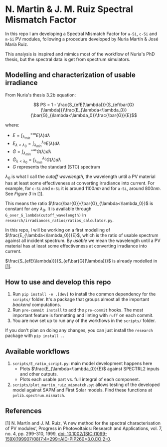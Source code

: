 N. Martin & J. M. Ruiz Spectral Mismatch Factor
===============================================

In this repo I am developing a Spectral Mismatch Factor for `a-Si`, `c-Si` and `m-Si` PV
modules, following a procedure developed by Nuria Martín & José María Ruiz.

This analysis is inspired and mimics most of the workflow of Nuria's PhD thesis, but the
spectral data is get from spectrum simulators.

Modelling and characterization of usable irradiance
---------------------------------------------------

From Nuria's thesis 3.2b equation:

```math
    PS = 1 - \frac{S_{efE(\lambda)}}{S_{ef\bar{G}(\lambda)}}\frac{E_{\lambda<\lambda_0}}{\bar{G}_{\lambda<\lambda_0}}\frac{\bar{G}}{E}
```

where:

 * $`E = \int_{\lambda_{min}}^{+\infty} E(\lambda) d\lambda`$
 * $`E_{\lambda<\lambda_0} = \int_{\lambda_{min}}^{\lambda_0} E(\lambda) d\lambda`$
 * $`\bar{G} = \int_{\lambda_{min}}^{+\infty} G(\lambda) d\lambda`$
 * $`\bar{G}_{\lambda<\lambda_0} = \int_{\lambda_{min}}^{\lambda_0} G(\lambda) d\lambda`$
 * $`G`$ represents the standard (STC) spectrum

$`\lambda_0`$ is what I call the _cutoff wavelength_, the wavelength until a PV material has
at least some effectiveness at converting irradiance into current.
For example, for `c-Si` and `m-Si` it is around $`1100 nm`$ and for `a-Si`, around $`800 nm`$.
See *Figure 3* in [[1]](#references).

This means the ratio $`\frac{\bar{G}}{\bar{G}_{\lambda<\lambda_0}}`$ is constant for any
$`\lambda_0`$. It is available through ``G_over_G_lambda(cutoff_wavelength)`` in
``research/irradiances_ratios/ratios_calculator.py``.

In this repo, I will be working on a first modelling of
$`\frac{E_{\lambda<\lambda_0}}{E}`$, which is the ratio of usable spectrum against
all incident spectrum. By *usable* we mean the wavelength until a PV material has
at least some effectiveness at converting irradiance into current.

$`\frac{S_{efE(\lambda)}}{S_{ef\bar{G}(\lambda)}}`$ is already modelled in
[[1]](#references).

How to use and develop this repo
--------------------------------

1. Run `pip install -e .[dev]` to install the common dependency for the `scripts/` folder.
    It's a package that groups almost all the important _backend_ computations.
2. Run `pre-commit install` to add the `pre-commit` hooks.
    The most important feature is formatting and linting with `ruff` on each commit.
3. You are now set up to run any of the workflows in the `scripts/` folder.

If you don't plan on doing any changes, you can just install the `research` package
with `pip install .`.

Available workflows
-------------------

1. ``scripts/E_ratio_script.py``: main model development happens here
    * Plots $`\frac{E_{\lambda<\lambda_0}}{E}`$ against SPECTRL2 inputs and other outputs.
    * Plots each usable part vs. full integral of each component.
2. ``scripts/plot_martin_ruiz_mismatch.py``: allows testing of the developed model against
    SAPM and First Solar models. Find these functions at ``pvlib.spectrum.mismatch``.

References
----------

[1] N. Martín and J. M. Ruiz, ‘A new method for the spectral characterisation of PV modules’,
    Progress in Photovoltaics: Research and Applications, vol. 7, no. 4, pp. 299–310, 1999,
    [doi: 10.1002/(SICI)1099-159X(199907/08)7:4<299::AID-PIP260>3.0.CO;2-0](https://doi.org/10.1002/(SICI)1099-159X(199907/08)7:4<299::AID-PIP260>3.0.CO;2-0).
